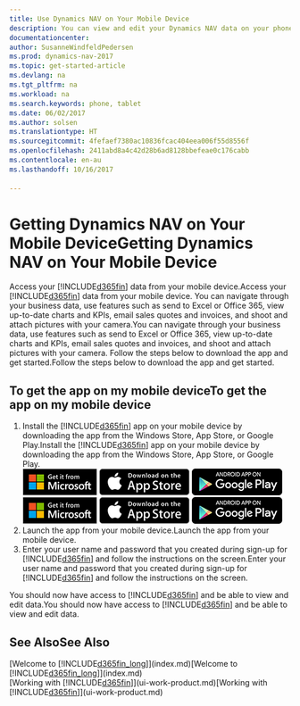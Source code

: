 ```yaml
---
title: Use Dynamics NAV on Your Mobile Device
description: You can view and edit your Dynamics NAV data on your phone or tablet.
documentationcenter: 
author: SusanneWindfeldPedersen
ms.prod: dynamics-nav-2017
ms.topic: get-started-article
ms.devlang: na
ms.tgt_pltfrm: na
ms.workload: na
ms.search.keywords: phone, tablet
ms.date: 06/02/2017
ms.author: solsen
ms.translationtype: HT
ms.sourcegitcommit: 4fefaef7380ac10836fcac404eea006f55d8556f
ms.openlocfilehash: 2411abd8a4c42d28b6ad8128bbefeae0c176cabb
ms.contentlocale: en-au
ms.lasthandoff: 10/16/2017

---
```


# <a name="getting-dynamics-nav-on-your-mobile-device"></a><span data-ttu-id="90763-103">Getting Dynamics NAV on Your Mobile Device</span><span class="sxs-lookup"><span data-stu-id="90763-103">Getting Dynamics NAV on Your Mobile Device</span></span>
<span data-ttu-id="90763-104">Access your [!INCLUDE[d365fin](includes/d365fin_md.md)] data from your mobile device.</span><span class="sxs-lookup"><span data-stu-id="90763-104">Access your [!INCLUDE[d365fin](includes/d365fin_md.md)] data from your mobile device.</span></span> <span data-ttu-id="90763-105">You can navigate through your business data, use features such as send to Excel or Office 365, view up-to-date charts and KPIs, email sales quotes and invoices, and shoot and attach pictures with your camera.</span><span class="sxs-lookup"><span data-stu-id="90763-105">You can navigate through your business data, use features such as send to Excel or Office 365, view up-to-date charts and KPIs, email sales quotes and invoices, and shoot and attach pictures with your camera.</span></span> <span data-ttu-id="90763-106">Follow the steps below to download the app and get started.</span><span class="sxs-lookup"><span data-stu-id="90763-106">Follow the steps below to download the app and get started.</span></span>

## <a name="to-get-the-app-on-my-mobile-device"></a><span data-ttu-id="90763-107">To get the app on my mobile device</span><span class="sxs-lookup"><span data-stu-id="90763-107">To get the app on my mobile device</span></span>
1. <span data-ttu-id="90763-108">Install the [!INCLUDE[d365fin](includes/d365fin_md.md)] app on your mobile device by downloading the app from the Windows Store, App Store, or Google Play.</span><span class="sxs-lookup"><span data-stu-id="90763-108">Install the [!INCLUDE[d365fin](includes/d365fin_md.md)] app on your mobile device by downloading the app from the Windows Store, App Store, or Google Play.</span></span>  
<span data-ttu-id="90763-109">[![Windows Store](./media/install-mobile-app/windowsstore.png)](http://go.microsoft.com/fwlink/?LinkId=734848)
[![App Store](./media/install-mobile-app/appstore.png)](http://go.microsoft.com/fwlink/?LinkId=734847) [![Google Play](./media/install-mobile-app/googleplay.png)](http://go.microsoft.com/fwlink/?LinkId=734849)</span><span class="sxs-lookup"><span data-stu-id="90763-109">[![Windows Store](./media/install-mobile-app/windowsstore.png)](http://go.microsoft.com/fwlink/?LinkId=734848)
[![App Store](./media/install-mobile-app/appstore.png)](http://go.microsoft.com/fwlink/?LinkId=734847) [![Google Play](./media/install-mobile-app/googleplay.png)](http://go.microsoft.com/fwlink/?LinkId=734849)</span></span>  
2. <span data-ttu-id="90763-110">Launch the app from your mobile device.</span><span class="sxs-lookup"><span data-stu-id="90763-110">Launch the app from your mobile device.</span></span>
3. <span data-ttu-id="90763-111">Enter your user name and password that you created during sign-up for [!INCLUDE[d365fin](includes/d365fin_md.md)] and follow the instructions on the screen.</span><span class="sxs-lookup"><span data-stu-id="90763-111">Enter your user name and password that you created during sign-up for [!INCLUDE[d365fin](includes/d365fin_md.md)] and follow the instructions on the screen.</span></span>

<span data-ttu-id="90763-112">You should now have access to [!INCLUDE[d365fin](includes/d365fin_md.md)] and be able to view and edit data.</span><span class="sxs-lookup"><span data-stu-id="90763-112">You should now have access to [!INCLUDE[d365fin](includes/d365fin_md.md)] and be able to view and edit data.</span></span>

## <a name="see-also"></a><span data-ttu-id="90763-113">See Also</span><span class="sxs-lookup"><span data-stu-id="90763-113">See Also</span></span>
<span data-ttu-id="90763-114">[Welcome to [!INCLUDE[d365fin_long](includes/d365fin_long_md.md)]](index.md)</span><span class="sxs-lookup"><span data-stu-id="90763-114">[Welcome to [!INCLUDE[d365fin_long](includes/d365fin_long_md.md)]](index.md)</span></span>  
<span data-ttu-id="90763-115">[Working with [!INCLUDE[d365fin](includes/d365fin_md.md)]](ui-work-product.md)</span><span class="sxs-lookup"><span data-stu-id="90763-115">[Working with [!INCLUDE[d365fin](includes/d365fin_md.md)]](ui-work-product.md)</span></span>  

